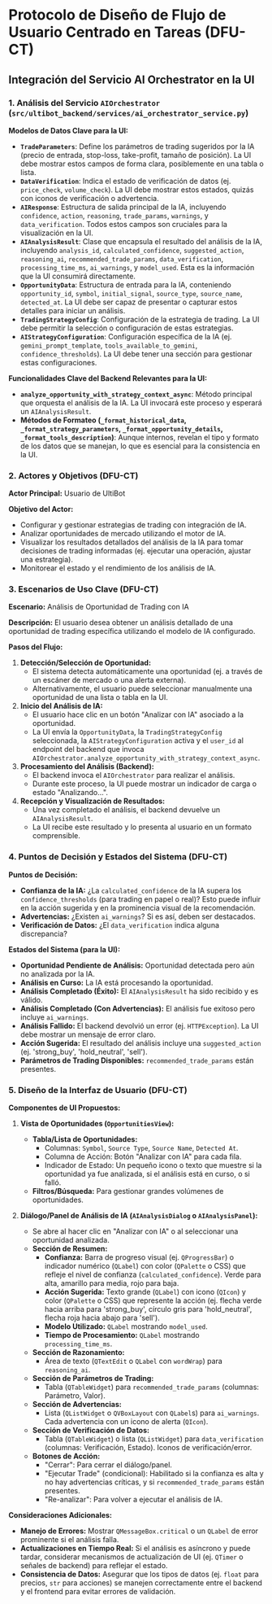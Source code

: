 # Protocolo de Diseño de Flujo de Usuario Centrado en Tareas (DFU-CT)
## Integración del Servicio AI Orchestrator en la UI

### 1. Análisis del Servicio `AIOrchestrator` (`src/ultibot_backend/services/ai_orchestrator_service.py`)

**Modelos de Datos Clave para la UI:**
*   **`TradeParameters`**: Define los parámetros de trading sugeridos por la IA (precio de entrada, stop-loss, take-profit, tamaño de posición). La UI debe mostrar estos campos de forma clara, posiblemente en una tabla o lista.
*   **`DataVerification`**: Indica el estado de verificación de datos (ej. `price_check`, `volume_check`). La UI debe mostrar estos estados, quizás con iconos de verificación o advertencia.
*   **`AIResponse`**: Estructura de salida principal de la IA, incluyendo `confidence`, `action`, `reasoning`, `trade_params`, `warnings`, y `data_verification`. Todos estos campos son cruciales para la visualización en la UI.
*   **`AIAnalysisResult`**: Clase que encapsula el resultado del análisis de la IA, incluyendo `analysis_id`, `calculated_confidence`, `suggested_action`, `reasoning_ai`, `recommended_trade_params`, `data_verification`, `processing_time_ms`, `ai_warnings`, y `model_used`. Esta es la información que la UI consumirá directamente.
*   **`OpportunityData`**: Estructura de entrada para la IA, conteniendo `opportunity_id`, `symbol`, `initial_signal`, `source_type`, `source_name`, `detected_at`. La UI debe ser capaz de presentar o capturar estos detalles para iniciar un análisis.
*   **`TradingStrategyConfig`**: Configuración de la estrategia de trading. La UI debe permitir la selección o configuración de estas estrategias.
*   **`AIStrategyConfiguration`**: Configuración específica de la IA (ej. `gemini_prompt_template`, `tools_available_to_gemini`, `confidence_thresholds`). La UI debe tener una sección para gestionar estas configuraciones.

**Funcionalidades Clave del Backend Relevantes para la UI:**
*   **`analyze_opportunity_with_strategy_context_async`**: Método principal que orquesta el análisis de la IA. La UI invocará este proceso y esperará un `AIAnalysisResult`.
*   **Métodos de Formateo (`_format_historical_data`, `_format_strategy_parameters`, `_format_opportunity_details`, `_format_tools_description`)**: Aunque internos, revelan el tipo y formato de los datos que se manejan, lo que es esencial para la consistencia en la UI.

### 2. Actores y Objetivos (DFU-CT)

**Actor Principal:** Usuario de UltiBot

**Objetivo del Actor:**
*   Configurar y gestionar estrategias de trading con integración de IA.
*   Analizar oportunidades de mercado utilizando el motor de IA.
*   Visualizar los resultados detallados del análisis de la IA para tomar decisiones de trading informadas (ej. ejecutar una operación, ajustar una estrategia).
*   Monitorear el estado y el rendimiento de los análisis de IA.

### 3. Escenarios de Uso Clave (DFU-CT)

**Escenario:** Análisis de Oportunidad de Trading con IA

**Descripción:** El usuario desea obtener un análisis detallado de una oportunidad de trading específica utilizando el modelo de IA configurado.

**Pasos del Flujo:**
1.  **Detección/Selección de Oportunidad:**
    *   El sistema detecta automáticamente una oportunidad (ej. a través de un escáner de mercado o una alerta externa).
    *   Alternativamente, el usuario puede seleccionar manualmente una oportunidad de una lista o tabla en la UI.
2.  **Inicio del Análisis de IA:**
    *   El usuario hace clic en un botón "Analizar con IA" asociado a la oportunidad.
    *   La UI envía la `OpportunityData`, la `TradingStrategyConfig` seleccionada, la `AIStrategyConfiguration` activa y el `user_id` al endpoint del backend que invoca `AIOrchestrator.analyze_opportunity_with_strategy_context_async`.
3.  **Procesamiento del Análisis (Backend):**
    *   El backend invoca el `AIOrchestrator` para realizar el análisis.
    *   Durante este proceso, la UI puede mostrar un indicador de carga o estado "Analizando...".
4.  **Recepción y Visualización de Resultados:**
    *   Una vez completado el análisis, el backend devuelve un `AIAnalysisResult`.
    *   La UI recibe este resultado y lo presenta al usuario en un formato comprensible.

### 4. Puntos de Decisión y Estados del Sistema (DFU-CT)

**Puntos de Decisión:**
*   **Confianza de la IA:** ¿La `calculated_confidence` de la IA supera los `confidence_thresholds` (para trading en papel o real)? Esto puede influir en la acción sugerida y en la prominencia visual de la recomendación.
*   **Advertencias:** ¿Existen `ai_warnings`? Si es así, deben ser destacados.
*   **Verificación de Datos:** ¿El `data_verification` indica alguna discrepancia?

**Estados del Sistema (para la UI):**
*   **Oportunidad Pendiente de Análisis:** Oportunidad detectada pero aún no analizada por la IA.
*   **Análisis en Curso:** La IA está procesando la oportunidad.
*   **Análisis Completado (Éxito):** El `AIAnalysisResult` ha sido recibido y es válido.
*   **Análisis Completado (Con Advertencias):** El análisis fue exitoso pero incluye `ai_warnings`.
*   **Análisis Fallido:** El backend devolvió un error (ej. `HTTPException`). La UI debe mostrar un mensaje de error claro.
*   **Acción Sugerida:** El resultado del análisis incluye una `suggested_action` (ej. 'strong_buy', 'hold_neutral', 'sell').
*   **Parámetros de Trading Disponibles:** `recommended_trade_params` están presentes.

### 5. Diseño de la Interfaz de Usuario (DFU-CT)

**Componentes de UI Propuestos:**

1.  **Vista de Oportunidades (`OpportunitiesView`):**
    *   **Tabla/Lista de Oportunidades:**
        *   Columnas: `Symbol`, `Source Type`, `Source Name`, `Detected At`.
        *   Columna de Acción: Botón "Analizar con IA" para cada fila.
        *   Indicador de Estado: Un pequeño icono o texto que muestre si la oportunidad ya fue analizada, si el análisis está en curso, o si falló.
    *   **Filtros/Búsqueda:** Para gestionar grandes volúmenes de oportunidades.

2.  **Diálogo/Panel de Análisis de IA (`AIAnalysisDialog` o `AIAnalysisPanel`):**
    *   Se abre al hacer clic en "Analizar con IA" o al seleccionar una oportunidad analizada.
    *   **Sección de Resumen:**
        *   **Confianza:** Barra de progreso visual (ej. `QProgressBar`) o indicador numérico (`QLabel`) con color (`QPalette` o CSS) que refleje el nivel de confianza (`calculated_confidence`). Verde para alta, amarillo para media, rojo para baja.
        *   **Acción Sugerida:** Texto grande (`QLabel`) con icono (`QIcon`) y color (`QPalette` o CSS) que represente la acción (ej. flecha verde hacia arriba para 'strong_buy', círculo gris para 'hold_neutral', flecha roja hacia abajo para 'sell').
        *   **Modelo Utilizado:** `QLabel` mostrando `model_used`.
        *   **Tiempo de Procesamiento:** `QLabel` mostrando `processing_time_ms`.
    *   **Sección de Razonamiento:**
        *   Área de texto (`QTextEdit` o `QLabel` con `wordWrap`) para `reasoning_ai`.
    *   **Sección de Parámetros de Trading:**
        *   Tabla (`QTableWidget`) para `recommended_trade_params` (columnas: Parámetro, Valor).
    *   **Sección de Advertencias:**
        *   Lista (`QListWidget` o `QVBoxLayout` con `QLabel`s) para `ai_warnings`. Cada advertencia con un icono de alerta (`QIcon`).
    *   **Sección de Verificación de Datos:**
        *   Tabla (`QTableWidget`) o lista (`QListWidget`) para `data_verification` (columnas: Verificación, Estado). Iconos de verificación/error.
    *   **Botones de Acción:**
        *   "Cerrar": Para cerrar el diálogo/panel.
        *   "Ejecutar Trade" (condicional): Habilitado si la confianza es alta y no hay advertencias críticas, y si `recommended_trade_params` están presentes.
        *   "Re-analizar": Para volver a ejecutar el análisis de IA.

**Consideraciones Adicionales:**
*   **Manejo de Errores:** Mostrar `QMessageBox.critical` o un `QLabel` de error prominente si el análisis falla.
*   **Actualizaciones en Tiempo Real:** Si el análisis es asíncrono y puede tardar, considerar mecanismos de actualización de UI (ej. `QTimer` o señales de backend) para reflejar el estado.
*   **Consistencia de Datos:** Asegurar que los tipos de datos (ej. `float` para precios, `str` para acciones) se manejen correctamente entre el backend y el frontend para evitar errores de validación.
